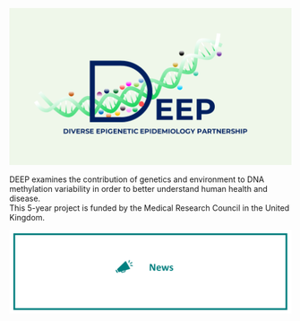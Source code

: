 ![Diverse Epigenetic Epidemiology Partnership Logo showing the word deep and a DNA helix with methylation marks attached](assets/logo.png)

DEEP examines the contribution of genetics and environment to DNA methylation variability in order to better understand human health and disease.  
This 5-year project is funded by the Medical Research Council in the United Kingdom.             

<a href=News>
<img src="https://github.com/hannah-e/DEEP_site/blob/gh-pages/assets/News_header.png?raw=true">
</a>
